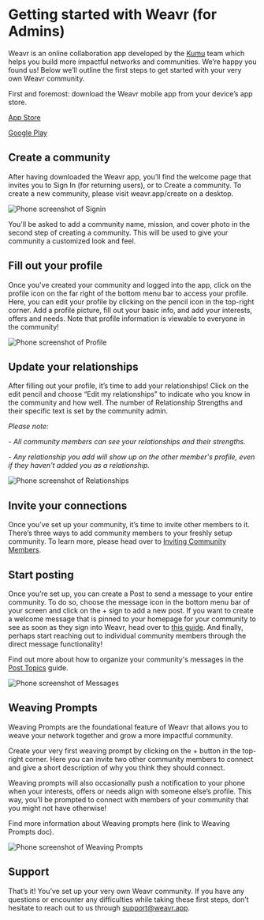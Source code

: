# Getting started with Weavr (for Admins)

Weavr is an online collaboration app developed by the [Kumu](http://kumu.io/) team which helps you build more impactful networks and communities. We’re happy you found us! Below we’ll outline the first steps to get started with your very own Weavr community. 

First and foremost: download the Weavr mobile app from your device’s app store.

[App Store](https://apps.apple.com/us/app/weavr/id1455882734)

[Google Play](https://play.google.com/store/apps/details?id=app.weavr&pcampaignid=pcampaignidMKT-Other-global-all-co-prtnr-py-PartBadge-Mar2515-1)

## Create a community
After having downloaded the Weavr app, you’ll find the welcome page that invites you to Sign In (for returning users), or to Create a community. To create a new community, please visit weavr.app/create on a desktop. 


![Phone screenshot of Signin](/images/signin.jpg)

You'll be asked to add a community name, mission, and cover photo in the second step of creating a community. This will be used to give your community a customized look and feel.

## Fill out your profile
Once you've created your community and logged into the app, click on the profile icon on the far right of the bottom menu bar to access your profile. Here, you can edit your profile by clicking on the pencil icon in the top-right corner. Add a profile picture, fill out your basic info, and add your interests, offers and needs. Note that profile information is viewable to everyone in the community!


![Phone screenshot of Profile](/images/profile.jpg)


## Update your relationships
After filling out your profile, it’s time to add your relationships! Click on the edit pencil and choose “Edit my relationships” to indicate who you know in the community and how well. The number of Relationship Strengths and their specific text is set by the community admin. 

_Please note:_

_- All community members can see your relationships and their strengths._

_- Any relationship you add will show up on the other member's profile, even if they haven't added you as a relationship._

![Phone screenshot of Relationships](/images/relationships.jpg)

## Invite your connections
Once you’ve set up your community, it’s time to invite other members to it. There’s three ways to add community members to your freshly setup community. 
To learn more, please head over to [Inviting Community Members](/guides/inviting-communitymembers.md).

## Start posting
Once you’re set up, you can create a Post to send a message to your entire community. To do so, choose the message icon in the bottom menu bar of your screen and click on the + sign to add a new post. If you want to create a welcome message that is pinned to your homepage for your community to see as soon as they sign into Weavr, head over to [this guide](/guides/add-welcome-message.md). And finally, perhaps start reaching out to individual community members through the direct message functionality!

Find out more about how to organize your community's messages in the [Post Topics](/guides/post-topics.md) guide. 

![Phone screenshot of Messages](/images/messages.jpg)

## Weaving Prompts
Weaving Prompts are the foundational feature of Weavr that allows you to weave your network together and grow a more impactful community. 

Create your very first weaving prompt by clicking on the + button in the top-right corner. Here you can invite two other community members to connect and give a short description of why you think they should connect. 

Weaving prompts will also occasionally push a notification to your phone when your interests, offers or needs align with someone else’s profile. This way, you’ll be prompted to connect with members of your community that you might not have otherwise! 

Find more information about Weaving prompts here (link to Weaving Prompts doc). 


![Phone screenshot of Weaving Prompts](/images/weaving-prompts.jpg)


## Support
That’s it! You’ve set up your very own Weavr community. 
If you have any questions or encounter any difficulties while taking these first steps, don’t hesitate to reach out to us through support@weavr.app. 

